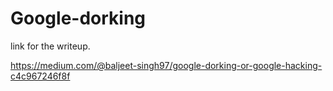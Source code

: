 # Google-dorking

link for the writeup.

https://medium.com/@baljeet-singh97/google-dorking-or-google-hacking-c4c967246f8f
